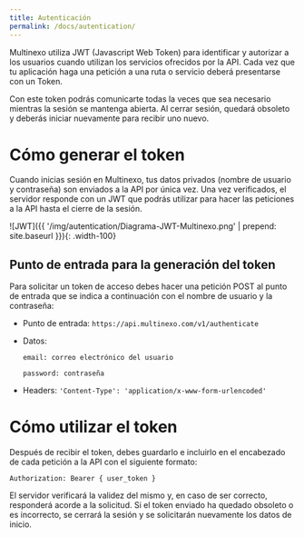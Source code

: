 ```yaml
---
title: Autenticación
permalink: /docs/autentication/
---
```

Multinexo utiliza JWT (Javascript Web Token) para identificar y autorizar a los usuarios cuando utilizan los servicios ofrecidos por la
API. Cada vez que tu aplicación haga una petición a una ruta o servicio deberá presentarse con un Token.

Con este token podrás comunicarte todas la veces que sea necesario mientras la sesión se mantenga abierta. Al cerrar sesión, quedará
obsoleto y deberás iniciar nuevamente para recibir uno nuevo.

# Cómo generar el token

Cuando inicias sesión en Multinexo, tus datos privados (nombre de usuario y contraseña) son enviados a la API por única vez. Una vez
verificados, el servidor responde con un JWT que podrás utilizar para hacer las peticiones a la API hasta el cierre de la sesión.

![JWT]({{ '/img/autentication/Diagrama-JWT-Multinexo.png' | prepend: site.baseurl }}){: .width-100}

## Punto de entrada para la generación del token

Para solicitar un token de acceso debes hacer una petición POST al punto de entrada que se indica a continuación con el nombre de usuario
y la contraseña:

- Punto de entrada: `https://api.multinexo.com/v1/authenticate`

- Datos:

  `email: correo electrónico del usuario`

  `password: contraseña`

- Headers: `'Content-Type': 'application/x-www-form-urlencoded'`

# Cómo utilizar el token

Después de recibir el token, debes guardarlo e incluirlo en el encabezado de cada petición a la API con el siguiente formato:

  `Authorization: Bearer { user_token }`

El servidor verificará la validez del mismo y, en caso de ser correcto, responderá acorde a la solicitud. Si el token enviado ha quedado
obsoleto o es incorrecto, se cerrará la sesión y se solicitarán nuevamente los datos de inicio.
